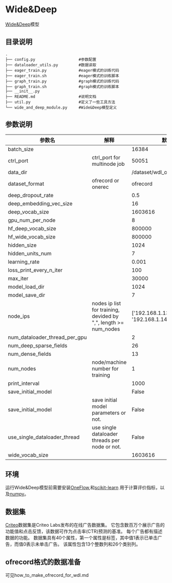# Wide&Deep
[Wide&Deep](https://ai.googleblog.com/2016/06/wide-deep-learning-better-together-with.html)模型
## 目录说明
```
.
├── config.py                   #参数配置
├── dataloader_utils.py         #数据读取
├── eager_train.py              #eager模式的训练代码
├── eager_train.sh              #eager模式的训练脚本
├── graph_train.py              #graph模式的训练代码
├── graph_train.sh              #graph模式的训练脚本
├── __init__.py
├── README.md                   #说明文档
├── util.py                     #定义了一些工具方法
└── wide_and_deep_module.py     #Wide&Deep模型定义
```
## 参数说明
|参数名|解释|默认值|
|-----|---|------|
|batch_size||16384|
|ctrl_port|ctrl_port for multinode job|50051|
|data_dir||/dataset/wdl_ofrecord/ofrecord|
|dataset_format|ofrecord or onerec|ofrecord|
|deep_dropout_rate||0.5|
|deep_embedding_vec_size||16|
|deep_vocab_size||1603616|
|gpu_num_per_node||8|
|hf_deep_vocab_size||800000|
|hf_wide_vocab_size||800000|
|hidden_size||1024|
|hidden_units_num||7|
|learning_rate||0.001|
|loss_print_every_n_iter||100|
|max_iter||30000|
|model_load_dir||1024|
|model_save_dir||7|
|node_ips|nodes ip list for training, devided by ",", length >= num_nodes|['192.168.1.13', '192.168.1.14']|
|num_dataloader_thread_per_gpu||2|
|num_deep_sparse_fields||26|
|num_dense_fields||13|
|num_nodes|node/machine number for training|1|
|print_interval||1000|
|save_initial_model||False|
|save_initial_model|save initial model parameters or not.|False|
|use_single_dataloader_thread|use single dataloader threads per node or not.|False|
|wide_vocab_size||1603616|

## 环境
运行Wide&Deep模型前需要安装[OneFlow](https://github.com/Oneflow-Inc/oneflow),和[scikit-learn](https://scikit-learn.org/stable/install.html) 用于计算评价指标，以及[numpy](https://numpy.org/)。


## 数据集
[Criteo](https://figshare.com/articles/dataset/Kaggle_Display_Advertising_Challenge_dataset/5732310)数据集是Criteo Labs发布的在线广告数据集。 它包含数百万个展示广告的功能值和点击反馈，该数据可作为点击率(CTR)预测的基准。 每个广告都有描述数据的功能。 数据集具有40个属性，第一个属性是标签，其中值1表示已单击广告，而值0表示未单击广告。 该属性包含13个整数列和26个类别列。

## ofrecord格式的数据准备
可见how_to_make_ofrecord_for_wdl.md









